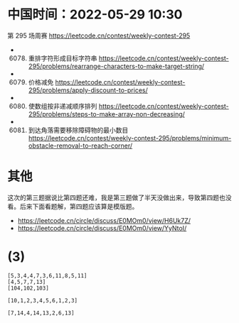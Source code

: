 
# 中国时间：2022-05-29 10:30

第 295 场周赛 https://leetcode.cn/contest/weekly-contest-295
- 6078. 重排字符形成目标字符串 https://leetcode.cn/contest/weekly-contest-295/problems/rearrange-characters-to-make-target-string/
- 6079. 价格减免 https://leetcode.cn/contest/weekly-contest-295/problems/apply-discount-to-prices/
- 6080. 使数组按非递减顺序排列 https://leetcode.cn/contest/weekly-contest-295/problems/steps-to-make-array-non-decreasing/
- 6081. 到达角落需要移除障碍物的最小数目 https://leetcode.cn/contest/weekly-contest-295/problems/minimum-obstacle-removal-to-reach-corner/

# 其他

这次的第三题据说比第四题还难，我是第三题做了半天没做出来，导致第四题也没看。后来下面看题解，第四题应该算是模版题。
- https://leetcode.cn/circle/discuss/E0MOm0/view/H6Uk7Z/
- https://leetcode.cn/circle/discuss/E0MOm0/view/YyNtoI/

# (3)

```
[5,3,4,4,7,3,6,11,8,5,11]
[4,5,7,7,13]
[104,102,103]

[10,1,2,3,4,5,6,1,2,3]

[7,14,4,14,13,2,6,13]
```
